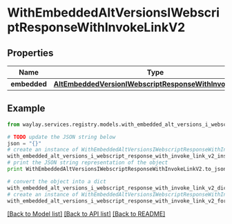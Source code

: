 # WithEmbeddedAltVersionsIWebscriptResponseWithInvokeLinkV2


## Properties

Name | Type | Description | Notes
------------ | ------------- | ------------- | -------------
**embedded** | [**AltEmbeddedVersionIWebscriptResponseWithInvokeLinkV2**](AltEmbeddedVersionIWebscriptResponseWithInvokeLinkV2.md) |  | [optional] 

## Example

```python
from waylay.services.registry.models.with_embedded_alt_versions_i_webscript_response_with_invoke_link_v2 import WithEmbeddedAltVersionsIWebscriptResponseWithInvokeLinkV2

# TODO update the JSON string below
json = "{}"
# create an instance of WithEmbeddedAltVersionsIWebscriptResponseWithInvokeLinkV2 from a JSON string
with_embedded_alt_versions_i_webscript_response_with_invoke_link_v2_instance = WithEmbeddedAltVersionsIWebscriptResponseWithInvokeLinkV2.from_json(json)
# print the JSON string representation of the object
print WithEmbeddedAltVersionsIWebscriptResponseWithInvokeLinkV2.to_json()

# convert the object into a dict
with_embedded_alt_versions_i_webscript_response_with_invoke_link_v2_dict = with_embedded_alt_versions_i_webscript_response_with_invoke_link_v2_instance.to_dict()
# create an instance of WithEmbeddedAltVersionsIWebscriptResponseWithInvokeLinkV2 from a dict
with_embedded_alt_versions_i_webscript_response_with_invoke_link_v2_form_dict = with_embedded_alt_versions_i_webscript_response_with_invoke_link_v2.from_dict(with_embedded_alt_versions_i_webscript_response_with_invoke_link_v2_dict)
```
[[Back to Model list]](../README.md#documentation-for-models) [[Back to API list]](../README.md#documentation-for-api-endpoints) [[Back to README]](../README.md)



